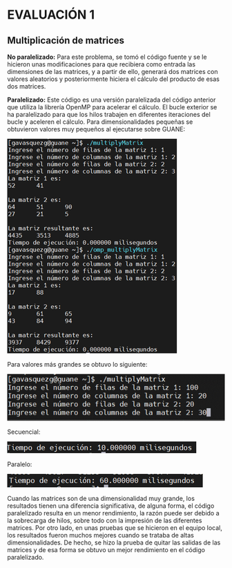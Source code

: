 # EVALUACIÓN 1 

## Multiplicación de matrices
**No paralelizado:** Para este problema, se tomó el código fuente y se le hicieron unas modificaciones para que recibiera como entrada las dimensiones de las matrices, y a partir de ello, generará dos matrices con valores aleatorios y posteriormente hiciera el cálculo del producto de esas dos matrices.
  
**Paralelizado:** Este código es una versión paralelizada del código anterior que utiliza la librería OpenMP para acelerar el cálculo. El bucle exterior se ha paralelizado para que los hilos trabajen en diferentes iteraciones del bucle y aceleren el cálculo.
Para dimensionalidades pequeñas se obtuvieron valores muy pequeños al ejecutarse sobre GUANE:

![texto_alternativo](https://github.com/gysselis40/IntroPP2192941/blob/main/OpenMP/Imagenes/Imagen1.png)

Para valores más grandes se obtuvo lo siguiente: 

![texto_alternativo](https://github.com/gysselis40/IntroPP2192941/blob/main/OpenMP/Imagenes/Imagen2.png)

Secuencial: 

![texto_alternativo](https://github.com/gysselis40/IntroPP2192941/blob/main/OpenMP/Imagenes/Imagen3.png)

Paralelo: 

![texto_alternativo](https://github.com/gysselis40/IntroPP2192941/blob/main/OpenMP/Imagenes/Imagen4.png)

Cuando las matrices son de una dimensionalidad muy grande, los resultados tienen una diferencia significativa, de alguna forma, el código paralelizado resulta en un menor rendimiento, la razón puede ser debido a la sobrecarga de hilos, sobre todo con la impresión de las diferentes matrices. 
Por otro lado, en unas pruebas que se hicieron en el equipo local, los resultados fueron muchos mejores cuando se trataba de altas dimensionalidades. De hecho, se hizo la prueba de quitar las salidas de las matrices y de esa forma se obtuvo un mejor rendimiento en el código paralelizado.





